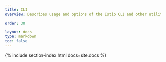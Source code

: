 ```yaml
---
title: CLI
overview: Describes usage and options of the Istio CLI and other utilities.

order: 30

layout: docs
type: markdown
toc: false
---
```


{% include section-index.html docs=site.docs %}

